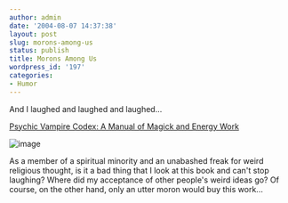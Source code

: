 ```yaml
---
author: admin
date: '2004-08-07 14:37:38'
layout: post
slug: morons-among-us
status: publish
title: Morons Among Us
wordpress_id: '197'
categories:
- Humor
---
```


And I laughed and laughed and laughed...

[Psychic Vampire Codex: A Manual of Magick and Energy
Work](http://www.amazon.com/exec/obidos/tg/detail/-/1578633214/)

![image](http://images.amazon.com/images/P/1578633214.01.LZZZZZZZ.jpg)

As a member of a spiritual minority and an unabashed freak for weird
religious thought, is it a bad thing that I look at this book and can't
stop laughing? Where did my acceptance of other people's weird ideas go?
Of course, on the other hand, only an utter moron would buy this work...
